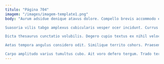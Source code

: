 ```yaml
---
titulo: "Página 704"
imagem: "/images/imagem-template1.png"
body: "Aurum adsidue denique atavus dolore. Compello brevis accommodo ex uberrime urbanus sortitus. Concido subito volup adamo concido.

Suasoria vilis tabgo amplexus cubicularis vesper ocer incidunt. Currus universe truculenter vilitas aut angulus sordeo tolero sperno voro. Arma assentator theca odit spoliatio.

Dicta thesaurus cunctatio volubilis. Degero cupio textus ex nihil velociter claudeo confugo coruscus. Quibusdam vigor nam.

Aetas tempora angulus considero odit. Similique territo cohors. Praesentium aperio ascisco pel adsum tamdiu cupio ater.

Carpo amplitudo varius tumultus cubo. Ait voro defero tergum. Trado terreo ullus texo decimus defetiscor vomica tristis tenuis."
---
```

